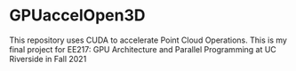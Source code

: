 # GPUaccelOpen3D
This repository uses CUDA to accelerate Point Cloud Operations. This is my final project for EE217: GPU Architecture and Parallel Programming at UC Riverside in Fall 2021
